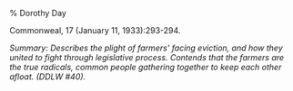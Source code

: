% Dorothy Day

Commonweal, 17 (January 11, 1933):293-294.

*Summary: Describes the plight of farmers' facing eviction, and how they
united to fight through legislative process. Contends that the farmers
are the true radicals, common people gathering together to keep each
other afloat. (DDLW \#40).*


